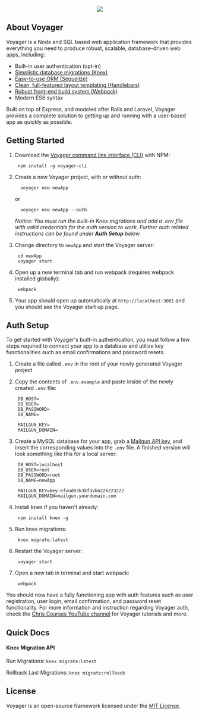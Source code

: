 <p align="center"><img src="http://chriscourses.com/images/cc-voyager.svg"></p>

## About Voyager

Voyager is a Node and SQL based web application framework that provides everything you need to produce robust, scalable, database-driven web apps, including:

* Built-in user authentication (opt-in)
* [Simplistic database migrations (Knex)](http://knexjs.org/)
* [Easy-to-use ORM (Sequelize)](http://docs.sequelizejs.com/)
* [Clean, full-featured layout templating (Handlebars)](http://handlebarsjs.com/)
* [Robust front-end build system (Webpack)](https://webpack.js.org/)
* Modern ES6 syntax

Built on top of Express, and modeled after Rails and Laravel, Voyager provides a complete solution to getting up and running with a user-based app as quickly as possible.

## Getting Started

1. Download the [Voyager command line interface (CLI)](<(https://github.com/chriscourses/voyager-cli)>) with NPM:

        npm install -g voyager-cli

2. Create a new Voyager project, with or without auth:

         voyager new newApp

    or

         voyager new newApp --auth

    _Notice: You must run the built-in Knex migrations and add a .env file with valid credentials for the auth version to work. Further auth related instructions can be found under **Auth Setup** below._

3. Change directory to `newApp` and start the Voyager server:

        cd newApp
        voyager start

4. Open up a new terminal tab and run webpack (requires webpack installed globally):

        webpack

5. Your app should open up automatically at `http://localhost:3001` and you should see the Voyager start up page.

## Auth Setup

To get started with Voyager's built-in authentication, you must follow a few steps required to connect your app to a database and utilize key functionalities such as email confirmations and password resets.

1. Create a file called `.env` in the root of your newly generated Voyager project
2. Copy the contents of `.env.example` and paste inside of the newly created `.env` file:

        DB_HOST=
        DB_USER=
        DB_PASSWORD=
        DB_NAME=

        MAILGUN_KEY=
        MAILGUN_DOMAIN=

3. Create a MySQL database for your app, grab a [Mailgun API key](https://www.mailgun.com/), and insert the corresponding values into the `.env` file. A finished version will look something like this for a local server:

        DB_HOST=localhost
        DB_USER=root
        DB_PASSWORD=root
        DB_NAME=newApp

        MAILGUN_KEY=key-kfvud83k3kf3vbn22k223222
        MAILGUN_DOMAIN=mailgun.yourdomain.com

4. Install knex if you haven't already:

        npm install knex -g

5. Run knex migrations:

        knex migrate:latest

6. Restart the Voyager server:

        voyager start

7. Open a new tab in terminal and start webpack:

        webpack

You should now have a fully functioning app with auth features such as user registration, user login, email confirmation, and password reset functionality. For more information and instruction regarding Voyager auth, check the [Chris Courses YouTube channel](https://www.youtube.com/c/chriscourses) for Voyager tutorials and more.

## Quick Docs

#### Knex Migration API

Run Migrations: `knex migrate:latest`

Rollback Last Migrations: `knex migrate:rollback`

## License

Voyager is an open-source framework licensed under the [MIT License](https://opensource.org/licenses/MIT).
